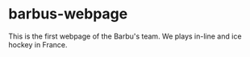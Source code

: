 # barbus-webpage

This is the first webpage of the Barbu's team.
We plays in-line and ice hockey in France.
